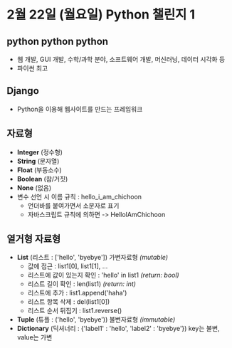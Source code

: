 # 2월 22일 (월요일) Python 챌린지 1

## python python python
- 웹 개발, GUI 개발, 수학/과학 분야, 소프트웨어 개발, 머신러닝, 데이터 시각화 등
- 파이썬 최고

## Django
- Python을 이용해 웹사이트를 만드는 프레임워크

## 자료형
- **Integer** (정수형)
- **String** (문자열)
- **Float** (부동소수)
- **Boolean** (참/거짓)
- **None** (없음)
- 변수 선언 시 이름 규칙 : hello_i_am_chichoon
    - 언더바를 붙여가면서 소문자로 표기
    - 자바스크립트 규칙에 의하면 -> HelloIAmChichoon

## 열거형 자료형
- **List** (리스트 : ['hello', 'byebye']) 가변자료형 _(mutable)_
    - 값에 접근 : list1[0], list1[1], ...
    - 리스트에 값이 있는지 확인 : 'hello' in list1 _(return: bool)_
    - 리스트 길이 확인 : len(list1) _(return: int)_
    - 리스트에 추가 : list1.append('haha')
    - 리스트 항목 삭제 : del(list1[0])
    - 리스트 순서 뒤집기 : list1.reverse()
- **Tuple** (튜플 : ('hello', 'byebye')) 불변자료형 _(immutable)_
- **Dictionary** (딕셔너리 : {'label1' : 'hello', 'label2' : 'byebye'}) key는 불변, value는 가변
